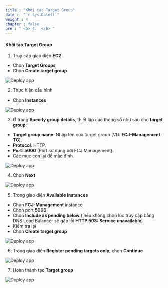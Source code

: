 ```yaml
---
title : "Khởi tạo Target Group"
date :  "`r Sys.Date()`" 
weight : 4
chapter : false
pre : " <b> 4.  </b> "
---
```


#### Khởi tạo Target Group

1. Truy cập giao diện **EC2**

- Chọn **Target Groups**
- Chọn **Create target group**

![Deploy app](/images/4-LaunchTargetgroup/0001-createtg.png?featherlight=false&width=90pc)

2. Thực hiện cấu hình

- Chọn **Instances**

![Deploy app](/images/4-LaunchTargetgroup/0002-createtg.png?featherlight=false&width=90pc)

3. Ở trang **Specify group details**, thiết lập các thông số như sau cho **target group**:

- **Target group name**: Nhập tên của target group (VD: **FCJ-Management-TG**).
- **Protocol**: HTTP.
- **Port**: **5000** (Port sử dụng bởi FCJ Management).
- Các mục còn lại để mặc định.

![Deploy app](/images/4-LaunchTargetgroup/0003-createtg.png?featherlight=false&width=90pc)

4. Chọn **Next**

![Deploy app](/images/4-LaunchTargetgroup/0004-createtg.png?featherlight=false&width=90pc)

5. Trong giao diện **Available instances**

- Chọn **FCJ-Management** instance
- Chọn port **5000**
- Chọn **Include as pending below** ( nếu không chọn lúc truy cập bằng DNS Load Balancer sẽ gặp lỗi **HTTP 503: Service unavailable**)
- Kiểm tra lại
- Chọn **Create target group**

![Deploy app](/images/4-LaunchTargetgroup/0005-createtg.png?featherlight=false&width=90pc)

6. Trong giao diện **Register pending targets only**, chọn **Continue**

![Deploy app](/images/4-LaunchTargetgroup/0006-createtg.png?featherlight=false&width=90pc)

7. Hoàn thành tạo **Target group**

![Deploy app](/images/4-LaunchTargetgroup/0007-createtg.png?featherlight=false&width=90pc)